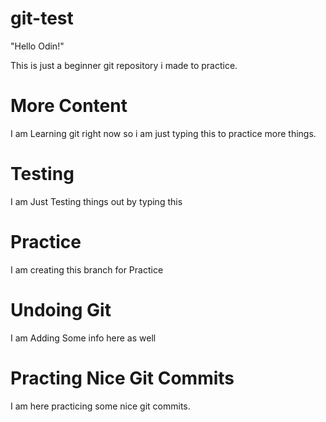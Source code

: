 # git-test

"Hello Odin!"

This is just a beginner git repository i made to practice.

# More Content

I am Learning git right now so i am just typing this to practice more things.

# Testing

I am Just Testing things out by typing this

# Practice

I am creating this branch for Practice

# Undoing Git

I am Adding Some info here as well

# Practing Nice Git Commits

I am here practicing some nice git commits.
